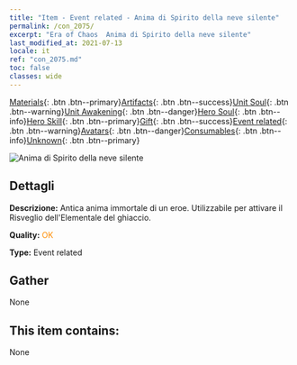```yaml
---
title: "Item - Event related - Anima di Spirito della neve silente"
permalink: /con_2075/
excerpt: "Era of Chaos  Anima di Spirito della neve silente"
last_modified_at: 2021-07-13
locale: it
ref: "con_2075.md"
toc: false
classes: wide
---
```

 [Materials](/ItemsIT/){: .btn .btn--primary}[Artifacts](/ItemsIT/Artifacts/){: .btn .btn--success}[Unit Soul](/ItemsIT/UnitSoul/){: .btn .btn--warning}[Unit Awakening](/ItemsIT/UnitAwakening/){: .btn .btn--danger}[Hero Soul](/ItemsIT/HeroSoul/){: .btn .btn--info}[Hero Skill](/ItemsIT/HeroSkill/){: .btn .btn--primary}[Gift](/ItemsIT/Gift/){: .btn .btn--success}[Event related](/ItemsIT/Events/){: .btn .btn--warning}[Avatars](/ItemsIT/Avatars/){: .btn .btn--danger}[Consumables](/ItemsIT/Consumables/){: .btn .btn--info}[Unknown](/ItemsIT/Unknown/){: .btn .btn--primary}

 ![Anima di Spirito della neve silente](/images/t/juexing_903.jpg)

## Dettagli
 **Descrizione:** Antica anima immortale di un eroe. Utilizzabile per attivare il Risveglio dell'Elementale del ghiaccio.

 **Quality:** <span style="color: #FF8C00">OK</span>

 **Type:** Event related

## Gather

  None

## This item contains:

  None

